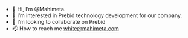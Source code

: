 - 👋 Hi, I’m @Mahimeta.
- 👀 I’m interested in Prebid technology development for our company.
- 💞️ I’m looking to collaborate on Prebid
- 📫 How to reach me white@mahimeta.com

<!---
Mahimeta/Mahimeta is a ✨ special ✨ repository because its `README.md` (this file) appears on your GitHub profile.
You can click the Preview link to take a look at your changes.
--->
